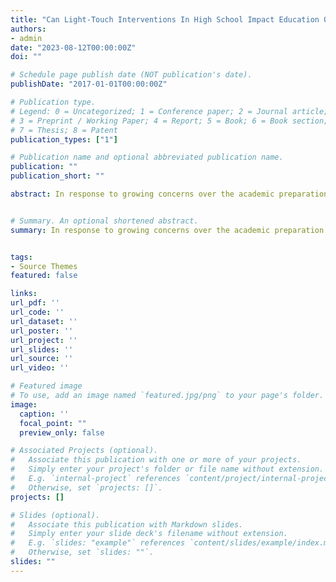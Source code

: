 ```yaml
---
title: "Can Light-Touch Interventions In High School Impact Education Outcomes?"
authors:
- admin
date: "2023-08-12T00:00:00Z"
doi: ""

# Schedule page publish date (NOT publication's date).
publishDate: "2017-01-01T00:00:00Z"

# Publication type.
# Legend: 0 = Uncategorized; 1 = Conference paper; 2 = Journal article;
# 3 = Preprint / Working Paper; 4 = Report; 5 = Book; 6 = Book section;
# 7 = Thesis; 8 = Patent
publication_types: ["1"]

# Publication name and optional abbreviated publication name.
publication: ""
publication_short: ""

abstract: In response to growing concerns over the academic preparation of college-going students, policy makers have suggested increasing the rigor of high school classes. However, there are concerns over whether differential expectations may exacerbate existing inequities in participation. By evaluating the Academic Acceleration Program (AAP), this paper examines whether switching the default of advanced coursework enrollment encourages high school students to take dual-credit courses. I estimate the impact of qualifying for AAP using a fuzzy regression discontinuity design to evaluate subsequent education outcomes, such as on-time graduation, final high school grade point average, matriculation into any public college, remedial coursework, and the number of credits attempted/earned in the first year of college. I find that students just qualifying for AAP based on their English Language Arts (ELA) test scores increase their likelihood of taking a relevant dual-credit course by 8 percentage points. The first-stage results are stronger for boys, ever FRPL and White students. However, qualification for AAP does not significantly alter education outcomes. As policymakers continue to discuss the expansion of these programs, it's important to understand whether and for which groups of students these classes are beneficial.


# Summary. An optional shortened abstract.
summary: In response to growing concerns over the academic preparation of college-going students, policy makers have suggested increasing the rigor of high school classes. However, there are concerns over whether differential expectations may exacerbate existing inequities in participation. By evaluating the Academic Acceleration Program (AAP), this paper examines whether switching the default of advanced coursework enrollment encourages high school students to take dual-credit courses. I estimate the impact of qualifying for AAP using a fuzzy regression discontinuity design to evaluate subsequent education outcomes, such as on-time graduation, final high school grade point average, matriculation into any public college, remedial coursework, and the number of credits attempted/earned in the first year of college. I find that students just qualifying for AAP based on their English Language Arts (ELA) test scores increase their likelihood of taking a relevant dual-credit course by 8 percentage points. The first-stage results are stronger for boys, ever FRPL and White students. However, qualification for AAP does not significantly alter education outcomes. As policymakers continue to discuss the expansion of these programs, it's important to understand whether and for which groups of students these classes are beneficial.


tags:
- Source Themes
featured: false

links:
url_pdf: ''
url_code: ''
url_dataset: ''
url_poster: ''
url_project: ''
url_slides: ''
url_source: ''
url_video: ''

# Featured image
# To use, add an image named `featured.jpg/png` to your page's folder. 
image:
  caption: ''
  focal_point: ""
  preview_only: false

# Associated Projects (optional).
#   Associate this publication with one or more of your projects.
#   Simply enter your project's folder or file name without extension.
#   E.g. `internal-project` references `content/project/internal-project/index.md`.
#   Otherwise, set `projects: []`.
projects: []

# Slides (optional).
#   Associate this publication with Markdown slides.
#   Simply enter your slide deck's filename without extension.
#   E.g. `slides: "example"` references `content/slides/example/index.md`.
#   Otherwise, set `slides: ""`.
slides: ""
---
```

